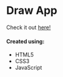 # Draw App
Check it out <a href="https://ianbrdeguzman.github.io/drawapp/">here!</a>
#### Created using:
* HTML5
* CSS3
* JavaScript

